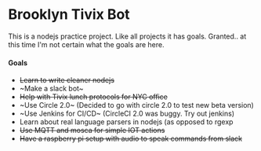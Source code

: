 # Brooklyn Tivix Bot

This is a nodejs practice project.
Like all projects it has goals.
Granted.. at this time I'm not certain what the goals are here.

#### Goals
* ~~Learn to write cleaner nodejs~~
* ~Make a slack bot~
* ~~Help with Tivix lunch protocols for NYC office~~
* ~Use Circle 2.0~ (Decided to go with circle 2.0 to test new beta version)
* ~Use Jenkins for CI/CD~ (CircleCI 2.0 was buggy.  Try out jenkins)
* Learn about real language parsers in nodejs (as opposed to rgexp
* ~~Use MQTT and mosca for simple IOT actions~~
* ~~Have a raspberry pi setup with audio to speak commands from slack~~
